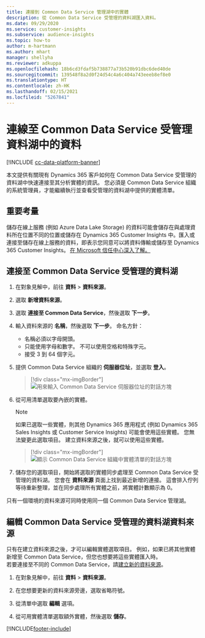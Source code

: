 ```yaml
---
title: 連接到 Common Data Service 管理湖中的實體
description: 從 Common Data Service 受管理的資料湖匯入資料。
ms.date: 09/29/2020
ms.service: customer-insights
ms.subservice: audience-insights
ms.topic: how-to
author: m-hartmann
ms.author: mhart
manager: shellyha
ms.reviewer: adkuppa
ms.openlocfilehash: 18b6cd3fdaf5b738877a73b520b91dbc6ded40de
ms.sourcegitcommit: 139548f8a2d0f24d54c4a6c404a743eeeb8ef8e0
ms.translationtype: HT
ms.contentlocale: zh-HK
ms.lasthandoff: 02/15/2021
ms.locfileid: "5267841"
---
```

# <a name="connect-to-data-in-a-common-data-service-managed-data-lake"></a>連線至 Common Data Service 受管理資料湖中的資料

[!INCLUDE [cc-data-platform-banner](../includes/cc-data-platform-banner.md)]

本文提供有關現有 Dynamics 365 客戶如何在 Common Data Service 受管理的資料湖中快速連接至其分析實體的資訊。 您必須是 Common Data Service 組織的系統管理員，才能繼續執行並查看受管理的資料湖中提供的實體清單。

## <a name="important-considerations"></a>重要考量

儲存在線上服務 (例如 Azure Data Lake Storage) 的資料可能會儲存在與處理資料所在位置不同的位置或儲存在 Dynamics 365 Customer Insights 中。匯入或連接至儲存在線上服務的資料，即表示您同意可以將資料傳輸或儲存至 Dynamics 365 Customer Insights。 [在 Microsoft 信任中心深入了解。](https://www.microsoft.com/trust-center)

## <a name="connect-to-a-common-data-service-managed-lake"></a>連接至 Common Data Service 受管理的資料湖

1. 在對象見解中，前往 **資料** > **資料來源**。

2. 選取 **新增資料來源**。

3. 選取 **連接至 Common Data Service**，然後選取 **下一步**。

4. 輸入資料來源的 **名稱**，然後選取 **下一步**。 命名方針： 
   - 名稱必須以字母開頭。
   - 只能使用字母和數字。 不可以使用空格和特殊字元。
   - 接受 3 到 64 個字元。

5. 提供 Common Data Service 組織的 **伺服器位址**，並選取 **登入**。

   > [!div class="mx-imgBorder"]
   > ![用來輸入 Common Data Service 伺服器位址的對話方塊](media/enter-CDS-org-details.png)

6. 從可用清單選取要內嵌的實體。    

   > [!NOTE]
   > 如果已選取一些實體，則其他 Dynamics 365 應用程式 (例如 Dynamics 365 Sales Insights 或 Customer Service Insights) 可能會使用這些實體。 您無法變更此選取項目。 建立資料來源之後，就可以使用這些實體。

   > [!div class="mx-imgBorder"]
   > ![顯示 Common Data Service 組織中實體清單的對話方塊](media/select-analytical-entities.png)

7. 儲存您的選取項目，開始將選取的實體同步處理至 Common Data Service 受管理的資料湖。 您會在 **資料來源** 頁面上找到最近新增的連接。 這會排入佇列等待重新整理，並在同步處理所有實體之前，將實體計數顯示為 0。

只有一個環境的資料來源可同時使用同一個 Common Data Service 管理湖。

## <a name="edit-a-common-data-service-managed-lake-data-source"></a>編輯 Common Data Service 受管理的資料湖資料來源

只有在建立資料來源之後，才可以編輯實體選取項目。 例如，如果已將其他實體新增至 Common Data Service，但您也想要將這些實體匯入時。    
若要連接至不同的 Common Data Service，請[建立新的資料來源](#connect-to-a-common-data-service-managed-lake)。

1. 在對象見解中，前往 **資料** > **資料來源**。

2. 在您想要更新的資料來源旁邊，選取省略符號。

3. 從清單中選取 **編輯** 選項。

4. 從可用實體清單選取額外實體，然後選取 **儲存**。


[!INCLUDE[footer-include](../includes/footer-banner.md)]